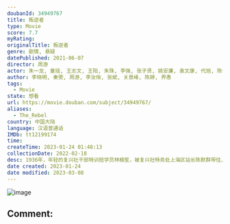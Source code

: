 ```yaml
---
doubanId: 34949767
title: 叛逆者
type: Movie
score: 7.7
myRating: 
originalTitle: 叛逆者
genre: 剧情, 悬疑
datePublished: 2021-06-07
director: 周游
actor: 朱一龙, 童瑶, 王志文, 王阳, 朱珠, 李强, 张子贤, 姚安濂, 袁文康, 代旭, 陈伟栋, 宿宇杰, 焦刚, 李培铭, 夏铭浩, 沈晓海, 薛亦伦, 孙斌, 石强, 季叶翠, 石文中, 刘丰硕, 秦越, 田凯, 陈曦, 卢钲, 吴名, 冯可, 翟中星, 孙中艺, 过齐鸣, 孙娇, 茹天, 屈刚, 方东海, 王俪萦
author: 李晓明, 秦雯, 周游, 李汝俏, 张斌, 关景峰, 陈婷, 畀愚
tags:
  - Movie
state: 想看
url: https://movie.douban.com/subject/34949767/
aliases:
  - The_Rebel
country: 中国大陆
language: 汉语普通话
IMDb: tt12199174
time: 
createTime: 2023-01-24 01:48:13
collectionDate: 2022-02-18
desc: 1936年，年轻的复兴社干部特训班学员林楠笙，被复兴社特务处上海区站长陈默群带往上海，参加抓捕潜伏在上海区内部的中共地下党“邮差”这一任务。在执行任务的过程中，正直单纯的林楠笙不断被顾慎言、纪中原、朱...
date created: 2023-01-24
date modified: 2023-03-08
---
```


![image](p2647381880.jpg)

Comment:
---
